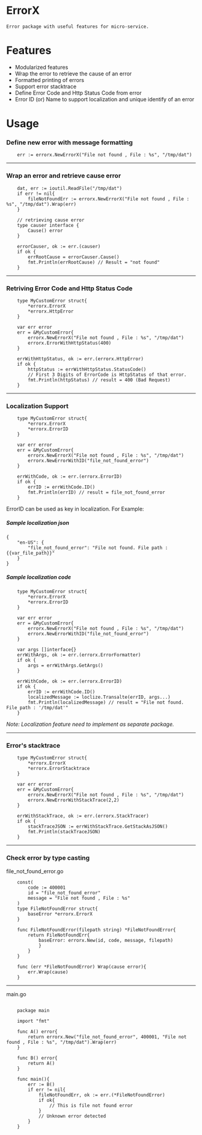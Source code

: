 # ErrorX
    Error package with useful features for micro-service.


# Features
* Modularized features
* Wrap the error to retrieve the cause of an error
* Formatted printing of errors
* Support error stacktrace
* Define Error Code and Http Status Code from error
* Error ID (or) Name to support localization and unique identify of an error

# Usage

### Define new error with message formatting
```
    err := errorx.NewErrorX("File not found , File : %s", "/tmp/dat")
```
___

### Wrap an error and retrieve cause error
```
    dat, err := ioutil.ReadFile("/tmp/dat")
    if err != nil{
        fileNotFoundErr := errorx.NewErrorX("File not found , File : %s", "/tmp/dat").Wrap(err)
    }

    // retrieving cause error
    type causer interface {
		Cause() error
	}

    errorCauser, ok := err.(causer)
	if ok {
		errRootCause = errorCauser.Cause()
        fmt.Println(errRootCause) // Result = "not found"
	}
```
___

### Retriving Error Code and Http Status Code
```
    type MyCustomError struct{
        *errorx.ErrorX
        *errorx.HttpError
    }

    var err error
    err = &MyCustomError{
        errorx.NewErrorX("File not found , File : %s", "/tmp/dat")
        errorx.ErrorWithHttpStatus(400)
    }

    errWithHttpStatus, ok := err.(errorx.HttpError)
    if ok {
        httpStatus := errWithHttpStatus.StatusCode()
        // First 3 Digits of ErrorCode is HttpStatus of that error.
        fmt.Println(httpStatus) // result = 400 (Bad Request)
    }
```

___


### Localization Support
```
    type MyCustomError struct{
        *errorx.ErrorX
        *errorx.ErrorID
    }

    var err error
    err = &MyCustomError{
        errorx.NewErrorX("File not found , File : %s", "/tmp/dat")
        errorx.NewErrorWithID("file_not_found_error")
    }

    errWithCode, ok := err.(errorx.ErrorID)
    if ok {
        errID := errWithCode.ID()
        fmt.Println(errID) // result = file_not_found_error
    }
```

ErrorID can be used as key in localization. For Example:
##### Sample localization json
```
{
    "en-US": {
        "file_not_found_error": "File not found. File path : {{var_file_path}}"
    }
}
```

##### Sample localization code
```
    type MyCustomError struct{
        *errorx.ErrorX
        *errorx.ErrorID
    }

    var err error
    err = &MyCustomError{
        errorx.NewErrorX("File not found , File : %s", "/tmp/dat")
        errorx.NewErrorWithID("file_not_found_error")
    }

    var args []interface{}
    errWithArgs, ok := err.(errorx.ErrorFormatter)
    if ok {
        args = errWithArgs.GetArgs()
    }

    errWithCode, ok := err.(errorx.ErrorID)
    if ok {
        errID := errWithCode.ID()
        localizedMessage := loclize.Transalte(errID, args...)
        fmt.Println(localizedMessage) // result = "File not found. File path : '/tmp/dat'"
    }
```
*Note: Localization feature need to implement as separate package.*

___

### Error's stacktrace
```
    type MyCustomError struct{
        *errorx.ErrorX
        *errorx.ErrorStacktrace
    }

    var err error
    err = &MyCustomError{
        errorx.NewErrorX("File not found , File : %s", "/tmp/dat")
        errorx.NewErrorWithStackTrace(2,2)
    }
    
    errWithStackTrace, ok := err.(errorx.StackTracer)
    if ok {
        stackTraceJSON := errWithStackTrace.GetStackAsJSON()
        fmt.Println(stackTraceJSON)
    }
```
___


### Check error by type casting

file_not_found_error.go
```
    const(
        code := 400001
        id = "file_not_found_error"
        message = "File not found , File : %s"
    )
    type FileNotFoundError struct{
        baseError *errorx.ErrorX
    }

    func FileNotFoundError(filepath string) *FileNotFoundError{
        return FileNotFoundErr{
            baseError: errorx.New(id, code, message, filepath)
            }
        }
    }

    func (err *FileNotFoundError) Wrap(cause error){
        err.Wrap(cause)
    }
```

___

main.go
```
    
    package main

    import "fmt"

    func A() error{
        return errorx.New("file_not_found_error", 400001, "File not found , File : %s", "/tmp/dat").Wrap(err)
    }

    func B() error{
        return A()
    }

    func main(){
        err := B()
        if err != nil{
            fileNotFoundErr, ok := err.(*FileNotFoundError)
            if ok{
                // This is file not found error
            }
            // Unknown error detected
        }
    }
```
